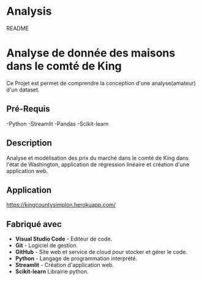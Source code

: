 # Analysis

README

# Analyse de donnée des maisons dans le comté de King

Ce Projet est permet de comprendre la conception d'une analyse(amateur) d'un dataset.

## Pré-Requis 

-Python
-Streamlit
-Pandas
-Scikit-learn

## Description

Analyse et modélisation des prix du marché dans le comté de King dans l'état de Washington, application de régression linéaire et création d'une application web.



## Application 

https://kingcountysimplon.herokuapp.com/


## Fabriqué avec

- **Visual Studio Code** - Editeur de code.
- **Git** - Logiciel de gestion.
- **GitHub** - Site web et service de cloud pour stocker et gérer le code.
- **Python** - Langage de programmation interprété.
- **Streamlit** - Création d'application web.
- **Scikit-learn** Librairie python.
